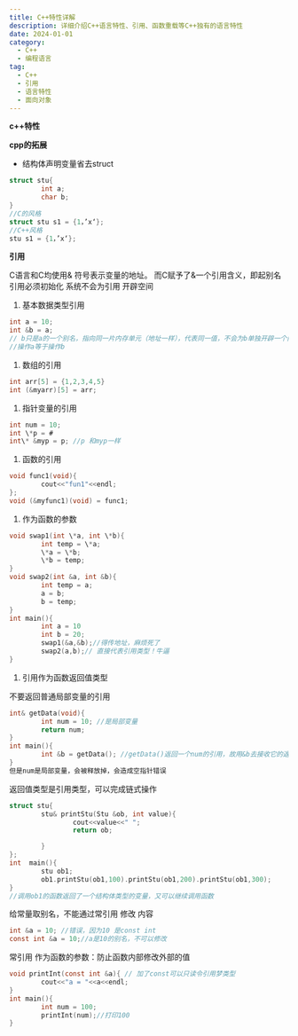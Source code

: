 ```yaml
---
title: C++特性详解
description: 详细介绍C++语言特性、引用、函数重载等C++独有的语言特性
date: 2024-01-01
category:
  - C++
  - 编程语言
tag:
  - C++
  - 引用
  - 语言特性
  - 面向对象
---
```


**c++特性**

**cpp的拓展**

- 结构体声明变量省去struct

```C
struct stu{
        int a;
        char b;
}
//C的风格
struct stu s1 = {1，’x‘};
//C++风格
stu s1 = {1，’x‘};
```

**引用**

C语言和C均使用& 符号表示变量的地址。
而C赋予了&一个引用含义，即起别名
引用必须初始化
系统不会为引用 开辟空间

1. 基本数据类型引用

```C
int a = 10;
int &b = a;
// b只是a的一个别名，指向同一片内存单元（地址一样），代表同一值，不会为b单独开辟一个内存空间
//操作a等于操作b
```
1. 数组的引用

```C
int arr[5] = {1,2,3,4,5}
int (&myarr)[5] = arr;
```
1. 指针变量的引用

```C
int num = 10;
int \*p = #
int\* &myp = p; //p 和myp一样
```
1. 函数的引用

```C
void func1(void){
        cout<<"fun1"<<endl;        
};
void (&myfunc1)(void) = func1;
```
1. 作为函数的参数

```C
void swap1(int \*a, int \*b){
        int temp = \*a;
        \*a = \*b;
        \*b = temp;
}
void swap2(int &a, int &b){
        int temp = a;
        a = b;
        b = temp;
}
int main(){
        int a = 10
        int b = 20;
        swap1(&a,&b);//得传地址，麻烦死了
        swap2(a,b);// 直接代表引用类型！牛逼
}
```

1. 引用作为函数返回值类型

不要返回普通局部变量的引用

```C
int& getData(void){
        int num = 10; //是局部变量
        return num;
}
int main(){
        int &b = getData(); //getData()返回一个num的引用，故用&b去接收它的返回值，b就是num的别名
}
但是num是局部变量，会被释放掉，会造成空指针错误
```

返回值类型是引用类型，可以完成链式操作

```C
struct stu{
        stu& printStu(Stu &ob, int value){
                cout<<value<<" ";
                return ob;

        }
};
int  main(){
        stu ob1;
        ob1.printStu(ob1,100).printStu(ob1,200).printStu(ob1,300);
}
//调用ob1的函数返回了一个结构体类型的变量，又可以继续调用函数
```

给常量取别名，不能通过常引用 修改 内容

```C
int &a = 10; //错误，因为10 是const int
const int &a = 10;//a是10的别名，不可以修改
```

常引用 作为函数的参数：防止函数内部修改外部的值

```C
void printInt(const int &a){ // 加了const可以只读令引用梦类型
        cout<<"a = "<<a<<endl;
}
int main(){
        int num = 100;
        printInt(num);//打印100
}
```



